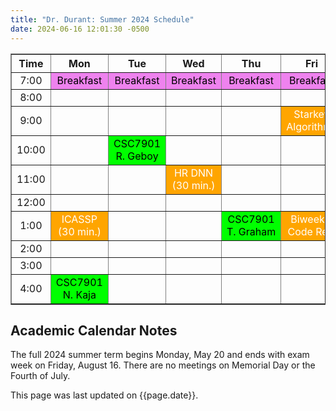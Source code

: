 ```yaml
---
title: "Dr. Durant: Summer 2024 Schedule"
date: 2024-06-16 12:01:30 -0500
---
```


<style type="text/css">
td         { text-align: center;                        }
td.am      { background-color: red;     color: white;   }
td.starkey { background-color: orange;  color: white;   }
td.csc7901 { background-color: lime;    color: black;   }
td.lunch   { background-color: violet;  color: black;   }
</style>

<div align="center">
<table border>
<tr><th>Time</th>   <th>Mon</th>                                    <th>Tue</th>                                    <th>Wed</th>                                <th>Thu</th>                                    <th>Fri</th>                                </tr>
<tr><td>7:00</td>   <td class="lunch">Breakfast</td>                <td class="lunch">Breakfast</td>                <td class="lunch">Breakfast</td>            <td class="lunch">Breakfast</td>                <td class="lunch">Breakfast</td>            </tr>
<tr><td>8:00</td>   <td>&nbsp;</td>                                 <td>&nbsp;</td>                                 <td>&nbsp;</td>                             <td>&nbsp;</td>                                 <td>&nbsp;</td>                             </tr>
<tr><td>9:00</td>   <td>&nbsp;</td>                                 <td>&nbsp;</td>                                 <td>&nbsp;</td>                             <td>&nbsp;</td>                                 <td class="starkey">Starkey Algorithms</td> </tr>
<tr><td>10:00</td>  <td>&nbsp;</td>                                 <td class="csc7901">CSC7901 R.&nbsp;Geboy</td>  <td>&nbsp;</td>                             <td>&nbsp;</td>                                 <td>&nbsp;</td>                             </tr>
<tr><td>11:00</td>  <td>&nbsp;</td>                                 <td>&nbsp;</td>                                 <td class="starkey">HR DNN (30 min.)</td>   <td>&nbsp;</td>                                 <td>&nbsp;</td>                             </tr>
<tr><td>12:00</td>  <td>&nbsp;</td>                                 <td>&nbsp;</td>                                 <td>&nbsp;</td>                             <td>&nbsp;</td>                                 <td>&nbsp;</td>                             </tr>
<tr><td>1:00</td>   <td class="starkey">ICASSP (30 min.)</td>       <td>&nbsp;</td>                                 <td>&nbsp;</td>                             <td class="csc7901">CSC7901 T.&nbsp;Graham</td> <td class="starkey">Biweekly Code Rev.</td> </tr>
<tr><td>2:00</td>   <td>&nbsp;</td>                                 <td>&nbsp;</td>                                 <td>&nbsp;</td>                             <td>&nbsp;</td>                                 <td>&nbsp;</td>                             </tr>
<tr><td>3:00</td>   <td>&nbsp;</td>                                 <td>&nbsp;</td>                                 <td>&nbsp;</td>                             <td>&nbsp;</td>                                 <td>&nbsp;</td>                             </tr>
<tr><td>4:00</td>   <td class="csc7901">CSC7901 N.&nbsp;Kaja</td>   <td>&nbsp;</td>                                 <td>&nbsp;</td>                             <td>&nbsp;</td>                                 <td>&nbsp;</td>                             </tr>
</table>
</div>

## Academic Calendar Notes
The full 2024 summer term begins Monday, May 20 and ends with exam week on Friday, August 16. There are no meetings on Memorial Day or the Fourth of July.

This page was last updated on {{page.date}}.
